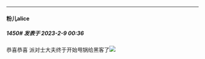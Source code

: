 
*****

####  粉儿alice  
##### 1450#       发表于 2023-2-9 00:36

恭喜恭喜 派对士大夫终于开始甩锅给黑客了<img src="https://static.saraba1st.com/image/smiley/face2017/057.png" referrerpolicy="no-referrer">

